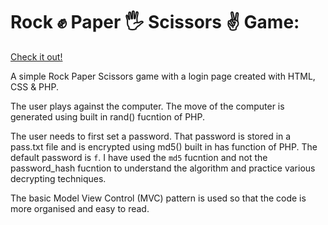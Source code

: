 # Rock :fist: Paper :raised_hand_with_fingers_splayed: Scissors :v: Game:

<a href = "http://rockpapers.great-site.net/">Check it out!</a> 

A simple Rock Paper Scissors game with a login page created with HTML, CSS & PHP.

The user plays against the computer. The move of the computer is generated using built in rand() fucntion of PHP.

The user needs to first set a password. That password is stored in a pass.txt file and is encrypted using md5() built in has function of PHP. The default password is ``` f ```. I have used the ``` md5 ``` fucntion and not the password_hash fucntion to understand the algorithm and practice various decrypting techniques.

The basic Model View Control (MVC) pattern is used so that the code is more organised and easy to read.
